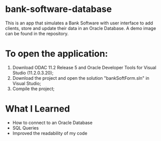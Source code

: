 # bank-software-database
This is an app that simulates a Bank Software with user interface to add clients, store and update their data in an Oracle Database.
A demo image can be found in the repository.

# To open the application:
1. Download ODAC 11.2 Release 5 and Oracle Developer Tools for Visual Studio (11.2.0.3.20);
2. Download the project and open the solution "bankSoftForm.sln" in Visual Studio;
3. Compile the project;

# What I Learned

* How to connect to an Oracle Database
* SQL Queries
* Improved the readability of my code

